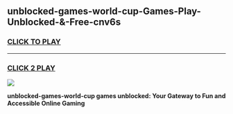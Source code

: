 
## unblocked-games-world-cup-Games-Play-Unblocked-&-Free-cnv6s
<h3>
<a href="https://premium76.site?title=unblocked-games-world-cup&ref=24A">CLICK TO PLAY</a></h3>
<hr>

<h3>
<a href="https://premium76.site?title=unblocked-games-world-cup&ref=24A">CLICK 2 PLAY</a>
  
</h3>

<a href="https://premium76.site?title=unblocked-games-world-cup&ref=24A"><img src="https://clearcache.store/games.png"></a>


**unblocked-games-world-cup games unblocked: Your Gateway to Fun and Accessible Online Gaming**
